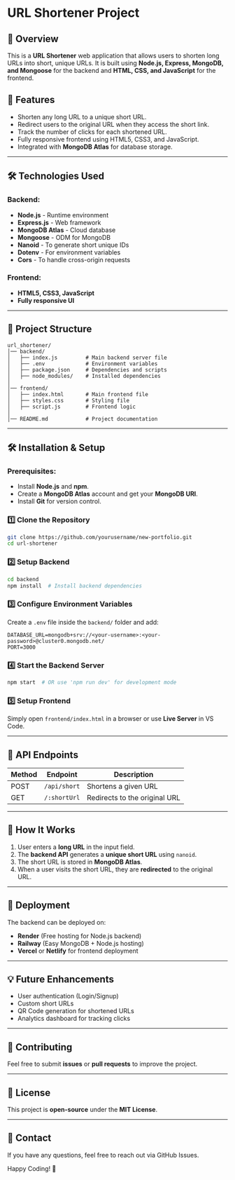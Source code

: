 # URL Shortener Project

## 🚀 Overview

This is a **URL Shortener** web application that allows users to shorten long URLs into short, unique URLs. It is built using **Node.js, Express, MongoDB, and Mongoose** for the backend and **HTML, CSS, and JavaScript** for the frontend.

## 🌟 Features

- Shorten any long URL to a unique short URL.
- Redirect users to the original URL when they access the short link.
- Track the number of clicks for each shortened URL.
- Fully responsive frontend using HTML5, CSS3, and JavaScript.
- Integrated with **MongoDB Atlas** for database storage.

---

## 🛠️ Technologies Used

### **Backend:**

- **Node.js** - Runtime environment
- **Express.js** - Web framework
- **MongoDB Atlas** - Cloud database
- **Mongoose** - ODM for MongoDB
- **Nanoid** - To generate short unique IDs
- **Dotenv** - For environment variables
- **Cors** - To handle cross-origin requests

### **Frontend:**

- **HTML5, CSS3, JavaScript**
- **Fully responsive UI**

---

## 📂 Project Structure

```
url_shortener/
│── backend/
│   ├── index.js         # Main backend server file
│   ├── .env             # Environment variables
│   ├── package.json     # Dependencies and scripts
│   ├── node_modules/    # Installed dependencies
│
│── frontend/
│   ├── index.html       # Main frontend file
│   ├── styles.css       # Styling file
│   ├── script.js        # Frontend logic
│
│── README.md            # Project documentation
```

---

## 🛠️ Installation & Setup

### **Prerequisites:**

- Install **Node.js** and **npm**.
- Create a **MongoDB Atlas** account and get your **MongoDB URI**.
- Install **Git** for version control.

### **1️⃣ Clone the Repository**

```sh
git clone https://github.com/yourusername/new-portfolio.git
cd url-shortener
```

### **2️⃣ Setup Backend**

```sh
cd backend
npm install  # Install backend dependencies
```

### **3️⃣ Configure Environment Variables**

Create a `.env` file inside the `backend/` folder and add:

```
DATABASE_URL=mongodb+srv://<your-username>:<your-password>@cluster0.mongodb.net/
PORT=3000
```

### **4️⃣ Start the Backend Server**

```sh
npm start  # OR use 'npm run dev' for development mode
```

### **5️⃣ Setup Frontend**

Simply open `frontend/index.html` in a browser or use **Live Server** in VS Code.

---

## 📌 API Endpoints

| Method | Endpoint     | Description                   |
| ------ | ------------ | ----------------------------- |
| POST   | `/api/short` | Shortens a given URL          |
| GET    | `/:shortUrl` | Redirects to the original URL |

---

## 🎯 How It Works

1. User enters a **long URL** in the input field.
2. The **backend API** generates a **unique short URL** using `nanoid`.
3. The short URL is stored in **MongoDB Atlas**.
4. When a user visits the short URL, they are **redirected** to the original URL.

---

## 🚀 Deployment

The backend can be deployed on:

- **Render** (Free hosting for Node.js backend)
- **Railway** (Easy MongoDB + Node.js hosting)
- **Vercel** or **Netlify** for frontend deployment

---

## 💡 Future Enhancements

- User authentication (Login/Signup)
- Custom short URLs
- QR Code generation for shortened URLs
- Analytics dashboard for tracking clicks

---

## 🤝 Contributing

Feel free to submit **issues** or **pull requests** to improve the project.

---

## 📜 License

This project is **open-source** under the **MIT License**.

---

## 🌟 Contact

If you have any questions, feel free to reach out via GitHub Issues.

Happy Coding! 🚀


